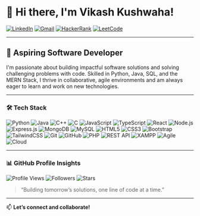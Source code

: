 # 👋 Hi there, I'm Vikash Kushwaha!

[![LinkedIn](https://img.shields.io/badge/LinkedIn-Connect-blue?logo=linkedin)](https://www.linkedin.com/in/vikashkushwahaa28/)
[![Gmail](https://img.shields.io/badge/Gmail-Contact-red?logo=gmail)](mailto:vikashkushwahaa28@gmail.com)
[![HackerRank](https://img.shields.io/badge/HackerRank-Profile-2EC866?logo=hackerrank&logoColor=white)](https://www.hackerrank.com/profile/2022pcecsvikash1)
[![LeetCode](https://img.shields.io/badge/LeetCode-Profile-orange?logo=leetcode&logoColor=white)](https://leetcode.com/u/Vikash-Kushwah/)

---

## 🚀 Aspiring Software Developer

I'm passionate about building impactful software solutions and solving challenging problems with code. Skilled in Python, Java, SQL, and the MERN Stack, I thrive in collaborative, agile environments and am always eager to learn and work on new technologies.

---

### 🛠️ Tech Stack

![Python](https://img.shields.io/badge/Python-3776AB?logo=python&logoColor=white)
![Java](https://img.shields.io/badge/Java-007396?logo=java&logoColor=white)
![C++](https://img.shields.io/badge/C++-00599C?logo=c%2B%2B&logoColor=white)
![C](https://img.shields.io/badge/C-00599C?logo=c&logoColor=white)
![JavaScript](https://img.shields.io/badge/JavaScript-F7DF1E?logo=javascript&logoColor=black)
![TypeScript](https://img.shields.io/badge/TypeScript-3178C6?logo=typescript&logoColor=white)
![React](https://img.shields.io/badge/React-20232A?logo=react&logoColor=61DAFB)
![Node.js](https://img.shields.io/badge/Node.js-339933?logo=node-dot-js&logoColor=white)
![Express.js](https://img.shields.io/badge/Express.js-404D59?logo=express&logoColor=white)
![MongoDB](https://img.shields.io/badge/MongoDB-4EA94B?logo=mongodb&logoColor=white)
![MySQL](https://img.shields.io/badge/MySQL-4479A1?logo=mysql&logoColor=white)
![HTML5](https://img.shields.io/badge/HTML5-E34F26?logo=html5&logoColor=white)
![CSS3](https://img.shields.io/badge/CSS3-1572B6?logo=css3&logoColor=white)
![Bootstrap](https://img.shields.io/badge/Bootstrap-7952B3?logo=bootstrap&logoColor=white)
![TailwindCSS](https://img.shields.io/badge/TailwindCSS-06B6D4?logo=tailwindcss&logoColor=white)
![Git](https://img.shields.io/badge/Git-F05032?logo=git&logoColor=white)
![GitHub](https://img.shields.io/badge/GitHub-181717?logo=github&logoColor=white)
![PHP](https://img.shields.io/badge/PHP-777BB4?logo=php&logoColor=white)
![REST API](https://img.shields.io/badge/REST%20API-005571?logo=api&logoColor=white)
![XAMPP](https://img.shields.io/badge/XAMPP-FB7A24?logo=xampp&logoColor=white)
![Agile](https://img.shields.io/badge/Agile-005571?logo=agile&logoColor=white)
![Cloud](https://img.shields.io/badge/Cloud-4285F4?logo=google-cloud&logoColor=white)

---

### 📊 GitHub Profile Insights

![Profile Views](https://komarev.com/ghpvc/?username=vikash-kushwah&color=blue)
![Followers](https://img.shields.io/github/followers/vikash-kushwah?label=Followers&style=social)
![Stars](https://img.shields.io/github/stars/vikash-kushwah?label=Stars&style=social)

> “Building tomorrow’s solutions, one line of code at a time.”

---

📫 **Let’s connect and collaborate!**  
